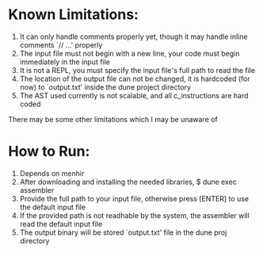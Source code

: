 # Known Limitations:
1. It can only handle comments properly yet, though it may handle inline comments `// ...' properly
2. The input file must not begin with a new line, your code must begin immediately in the input file
3. It is not a REPL, you must specify the input file՚s full path to read the file
4. The location of the output file can not be changed, it is hardcoded (for now) to `output.txt' inside the dune project directory
5. The AST used currently is not scalable, and all c_instructions are hard coded

There may be some other limitations which I may be unaware of

# How to Run:
1. Depends on menhir
2. After downloading and installing the needed libraries, 
	$ dune exec assembler
3. Provide the full path to your input file, otherwise press [ENTER] to use the default input file
4. If the provided path is not readhable by the system, the assembler will read the default input file
5. The output binary will be stored `output.txt' file in the dune proj directory
